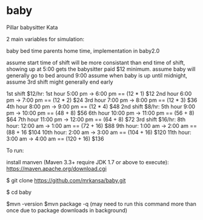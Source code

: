 # baby
Pillar babysitter Kata

2 main variables for simulation:

baby bed time
parents home time, implementation in baby2.0

assume start time of shift will be more consistant than end time of shift, showing up at
5:00 gets the babysitter paid $12 minimum.
assume baby will generally go to bed around 9:00
assume when baby is up until midnight, assume 3rd shift might generally end early

1st shift $12/hr:
1st hour 5:00 pm -> 6:00 pm  == (12 * 1) $12
2nd hour 6:00 pm -> 7:00 pm  == (12 * 2) $24
3rd hour 7:00 pm -> 8:00 pm  == (12 * 3) $36
4th hour 8:00 pm -> 9:00 pm  == (12 * 4) $48
2nd shift $8/hr:
5th hour 9:00 pm -> 10:00 pm == (48 + 8) $56
6th hour 10:00 pm -> 11:00 pm == (56 + 8) $64
7th hour 11:00 pm -> 12:00 pm == (64 + 8) $72
3rd shift $16/hr:
8th hour: 12:00 am -> 1:00 am == (72 + 16) $88
9th hour: 1:00 am -> 2:00 am == (88 + 16 $104
10th hour: 2:00 am -> 3:00 am == (104 + 16) $120
11th hour: 3:00 am -> 4:00 am == (120 + 16) $136

To run:

install manven (Maven 3.3+ require JDK 1.7 or above to execute):
https://maven.apache.org/download.cgi

$ git clone https://github.com/mrkansa/baby.git

$ cd baby

$mvn -version
$mvn package -q (may need to run this command more than once due to package downloads in background)
